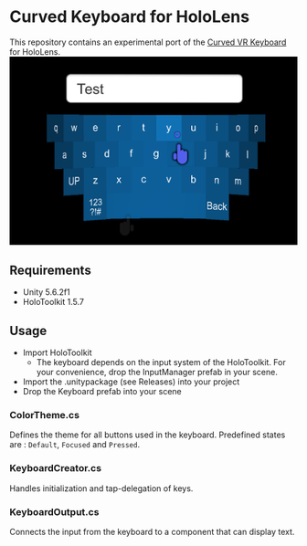 # Curved Keyboard for HoloLens

This repository contains an experimental port of the [Curved VR Keyboard][keyboard-url] for HoloLens.
![image]

## Requirements

* Unity 5.6.2f1
* HoloToolkit 1.5.7

## Usage

* Import HoloToolkit
    * The keyboard depends on the input system of the HoloToolkit. For your convenience, drop the InputManager prefab in your scene.
* Import the .unitypackage (see Releases) into your project
* Drop the Keyboard prefab into your scene

### ColorTheme.cs
Defines the theme for all buttons used in the keyboard. Predefined states are : `Default`, `Focused` and `Pressed`.

### KeyboardCreator.cs
Handles initialization and tap-delegation of keys. 

### KeyboardOutput.cs
Connects the input from the keyboard to a component that can display text.

[image]: ./External/ReadmeImages/keyboard.png 
[keyboard-url]: https://www.assetstore.unity3d.com/en/#!/content/77177